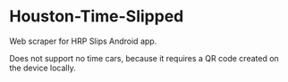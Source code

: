 # Houston-Time-Slipped

Web scraper for HRP Slips Android app.

Does not support no time cars, because it requires a QR code created on the device locally.
